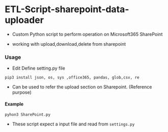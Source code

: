 # ETL-Script-sharepoint-data-uploader
* Custom Python script to perform operation on Microsoft365 SharePoint

* working with upload,download,delete from sharepoint

### Usage

* Edit Define setting.py file

`pip3 install json, os, sys ,office365, pandas, glob,csv, re`

* Can be used to refer the upload section on Sharepoint. (Reference purpose)

#### Example

`pyhon3 SharePoint.py`

* These script expect a input file and read from `settings.py`